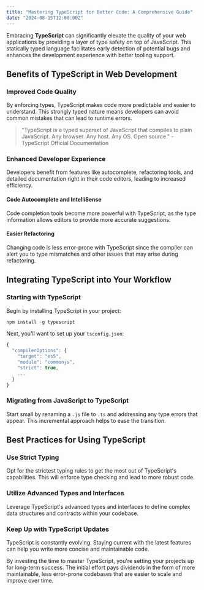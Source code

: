 ```yaml
---
title: "Mastering TypeScript for Better Code: A Comprehensive Guide"
date: "2024-08-15T12:00:00Z"
---
```


Embracing **TypeScript** can significantly elevate the quality of your web applications by providing a layer of type safety on top of JavaScript. This statically typed language facilitates early detection of potential bugs and enhances the development experience with better tooling support.

## Benefits of TypeScript in Web Development

### Improved Code Quality

By enforcing types, TypeScript makes code more predictable and easier to understand. This strongly typed nature means developers can avoid common mistakes that can lead to runtime errors.

> "TypeScript is a typed superset of JavaScript that compiles to plain JavaScript. Any browser. Any host. Any OS. Open source." - TypeScript Official Documentation

### Enhanced Developer Experience

Developers benefit from features like autocomplete, refactoring tools, and detailed documentation right in their code editors, leading to increased efficiency.

#### Code Autocomplete and IntelliSense

Code completion tools become more powerful with TypeScript, as the type information allows editors to provide more accurate suggestions.

#### Easier Refactoring

Changing code is less error-prone with TypeScript since the compiler can alert you to type mismatches and other issues that may arise during refactoring.

## Integrating TypeScript into Your Workflow

### Starting with TypeScript

Begin by installing TypeScript in your project:

```typescript
npm install -g typescript
```

Next, you'll want to set up your `tsconfig.json`:

```typescript
{
  "compilerOptions": {
    "target": "es5",
    "module": "commonjs",
    "strict": true,
    ...
  }
}
```

### Migrating from JavaScript to TypeScript

Start small by renaming a `.js` file to `.ts` and addressing any type errors that appear. This incremental approach helps to ease the transition.

## Best Practices for Using TypeScript

### Use Strict Typing

Opt for the strictest typing rules to get the most out of TypeScript's capabilities. This will enforce type checking and lead to more robust code.

### Utilize Advanced Types and Interfaces

Leverage TypeScript's advanced types and interfaces to define complex data structures and contracts within your codebase.

### Keep Up with TypeScript Updates

TypeScript is constantly evolving. Staying current with the latest features can help you write more concise and maintainable code.

By investing the time to master TypeScript, you're setting your projects up for long-term success. The initial effort pays dividends in the form of more maintainable, less error-prone codebases that are easier to scale and improve over time.

